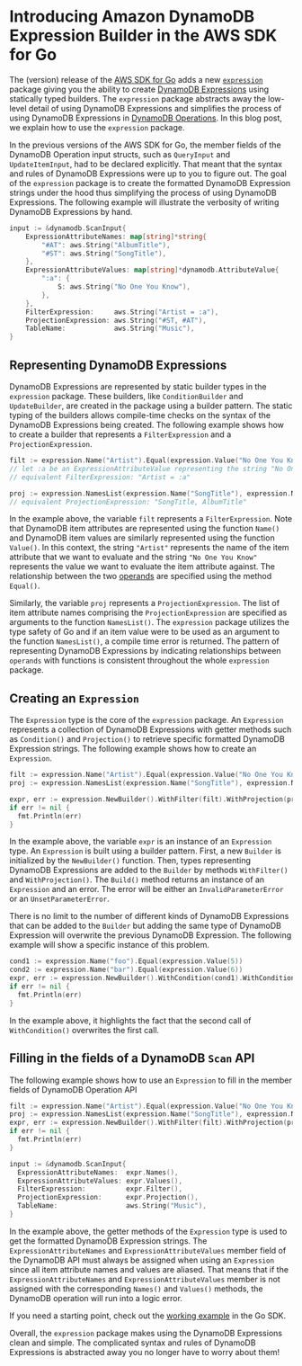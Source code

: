 # Introducing Amazon DynamoDB Expression Builder in the AWS SDK for Go

The (version) release of the [AWS SDK for Go](https://aws.amazon.com/sdk-for-go/)
adds a new
[`expression`](https://docs.aws.amazon.com/sdk-for-go/api/service/dynamodb/expression)
package giving you the ability to create
[DynamoDB Expressions](http://docs.aws.amazon.com/amazondynamodb/latest/developerguide/Expressions.html)
using statically typed builders. The `expression` package abstracts away the
low-level detail of using DynamoDB Expressions and simplifies the process of
using DynamoDB Expressions in
[DynamoDB Operations](http://docs.aws.amazon.com/amazondynamodb/latest/developerguide/Expressions.html).
In this blog post, we explain how to use the `expression` package.

In the previous versions of the AWS SDK for Go, the member fields of the
DynamoDB Operation input structs, such as `QueryInput` and `UpdateItemInput`,
had to be declared explicitly. That meant that the syntax and rules of DynamoDB
Expressions were up to you to figure out. The goal of the `expression` package
is to create the formatted DynamoDB Expression strings under the hood thus
simplifying the process of using DynamoDB Expressions. The following example
will illustrate the verbosity of writing DynamoDB Expressions by hand.

```go
input := &dynamodb.ScanInput{
    ExpressionAttributeNames: map[string]*string{
        "#AT": aws.String("AlbumTitle"),
        "#ST": aws.String("SongTitle"),
    },
    ExpressionAttributeValues: map[string]*dynamodb.AttributeValue{
        ":a": {
            S: aws.String("No One You Know"),
        },
    },
    FilterExpression:     aws.String("Artist = :a"),
    ProjectionExpression: aws.String("#ST, #AT"),
    TableName:            aws.String("Music"),
}
```

## Representing DynamoDB Expressions

DynamoDB Expressions are represented by static builder types in the `expression`
package. These builders, like `ConditionBuilder` and `UpdateBuilder`, are
created in the package using a builder pattern. The static typing of the
builders allows compile-time checks on the syntax of the DynamoDB Expressions
being created. The following example shows how to create a builder that
represents a `FilterExpression` and a `ProjectionExpression`.

```go
filt := expression.Name("Artist").Equal(expression.Value("No One You Know"))
// let :a be an ExpressionAttributeValue representing the string "No One You Know"
// equivalent FilterExpression: "Artist = :a"

proj := expression.NamesList(expression.Name("SongTitle"), expression.Name("AlbumTitle"))
// equivalent ProjectionExpression: "SongTitle, AlbumTitle"
```

In the example above, the variable `filt` represents a `FilterExpression`. Note
that DynamoDB item attributes are represented using the function `Name()` and
DynamoDB item values are similarly represented using the function `Value()`. In
this context, the string `"Artist"` represents the name of the item attribute
that we want to evaluate and the string `"No One You Know"` represents the value
we want to evaluate the item attribute against. The relationship between the two
[operands](http://docs.aws.amazon.com/amazondynamodb/latest/developerguide/Expressions.OperatorsAndFunctions.html#Expressions.OperatorsAndFunctions.Syntax)
are specified using the method `Equal()`.

Similarly, the variable `proj` represents a `ProjectionExpression`. The list of
item attribute names comprising the `ProjectionExpression` are specified as
arguments to the function `NamesList()`. The `expression` package utilizes the
type safety of Go and if an item value were to be used as an argument to the
function `NamesList()`, a compile time error is returned. The pattern of
representing DynamoDB Expressions by indicating relationships between `operands`
with functions is consistent throughout the whole `expression` package.

## Creating an `Expression`

The `Expression` type is the core of the `expression` package. An `Expression`
represents a collection of DynamoDB Expressions with getter methods such as
`Condition()` and `Projection()` to retrieve specific formatted DynamoDB
Expression strings. The following example shows how to create an `Expression`.

```go
filt := expression.Name("Artist").Equal(expression.Value("No One You Know"))
proj := expression.NamesList(expression.Name("SongTitle"), expression.Name("AlbumTitle"))

expr, err := expression.NewBuilder().WithFilter(filt).WithProjection(proj).Build()
if err != nil {
  fmt.Println(err)
}
```

In the example above, the variable `expr` is an instance of an `Expression`
type. An `Expression` is built using a builder pattern. First, a new `Builder`
is initialized by the `NewBuilder()` function. Then, types representing DynamoDB
Expressions are added to the `Builder` by methods `WithFilter()` and
`WithProjection()`. The `Build()` method returns an instance of an `Expression`
and an error. The error will be either an `InvalidParameterError` or an
`UnsetParameterError`.

There is no limit to the number of different kinds of DynamoDB Expressions that
can be added to the `Builder` but adding the same type of DynamoDB Expression
will overwrite the previous DynamoDB Expression. The following example will show
a specific instance of this problem.

```go
cond1 := expression.Name("foo").Equal(expression.Value(5))
cond2 := expression.Name("bar").Equal(expression.Value(6))
expr, err := expression.NewBuilder().WithCondition(cond1).WithCondition(cond2).Build()
if err != nil {
  fmt.Println(err)
}
```

In the example above, it highlights the fact that the second call of
`WithCondition()` overwrites the first call.

## Filling in the fields of a DynamoDB `Scan` API

The following example shows how to use an `Expression` to fill in the member
fields of DynamoDB Operation API

```go
filt := expression.Name("Artist").Equal(expression.Value("No One You Know"))
proj := expression.NamesList(expression.Name("SongTitle"), expression.Name("AlbumTitle"))
expr, err := expression.NewBuilder().WithFilter(filt).WithProjection(proj).Build()
if err != nil {
  fmt.Println(err)
}

input := &dynamodb.ScanInput{
  ExpressionAttributeNames:  expr.Names(),
  ExpressionAttributeValues: expr.Values(),
  FilterExpression:          expr.Filter(),
  ProjectionExpression:      expr.Projection(),
  TableName:                 aws.String("Music"),
}
```

In the example above, the getter methods of the `Expression` type is used to
get the formatted DynamoDB Expression strings. The `ExpressionAttributeNames`
and `ExpressionAttributeValues` member field of the DynamoDB API must always be
assigned when using an `Expression` since all item attribute names and values
are aliased. That means that if the `ExpressionAttributeNames` and
`ExpressionAttributeValues` member is not assigned with the corresponding
`Names()` and `Values()` methods, the DynamoDB operation will run into a logic
error.

If you need a starting point, check out the
[working example](https://github.com/aws/aws-sdk-go/tree/master/example/service/dynamodb/expression/)
in the Go SDK. 

Overall, the `expression` package makes using the DynamoDB Expressions clean and
simple. The complicated syntax and rules of DynamoDB Expressions is abstracted
away you no longer have to worry about them!

